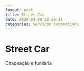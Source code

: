 ```yaml
---
layout: post
title: Street Car
date: 2020-04-09 22:20:41 
categories: Serviços Automotivos
---
```


# Street Car

Chapeação e funilaria
